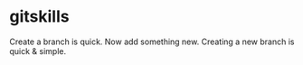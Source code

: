 # gitskills
Create a branch is quick.
Now add something new.
Creating a new branch is quick & simple.
